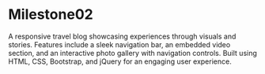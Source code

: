 # Milestone02
A responsive travel blog showcasing experiences through visuals and stories. Features include a sleek navigation bar, an embedded video section, and an interactive photo gallery with navigation controls. Built using HTML, CSS, Bootstrap, and jQuery for an engaging user experience.
